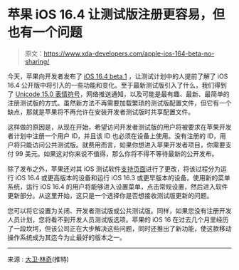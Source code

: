 # 苹果 iOS 16.4 让测试版注册更容易，但也有一个问题

> 原文：<https://www.xda-developers.com/apple-ios-164-beta-no-sharing/>

今天，苹果向开发者发布了 [iOS 16.4 beta 1](https://www.xda-developers.com/ios-16-4-beta-1/) ，让测试计划中的人提前了解了 iOS 16.4 公开版中将引入的一些功能和变化。至于最新测试版引入了什么，我们得到了 [Unicode 15.0 表情符号](https://www.xda-developers.com/new-emoji-unicode-15/)，网络推送通知，以及可能是最有趣、最新、最简单的注册测试版的方式。虽然新方法不再需要加载繁琐的测试版配置文件，但它有一个缺点，那就是苹果将不再允许在安装开发者测试版时共享配置文件。

这样做的原因是，从现在开始，希望访问开发者测试版的用户将被要求在苹果开发者计划中注册一个用户 ID，并且该 ID 也必须在设备上使用。没有注册的 ID，用户将只能访问公共测试版。就费用而言，如果你想进入苹果开发者项目，你需要支付 99 美元。如果这对你来说不值得，那么你将不得不等待最新的公开发布。

除了发布之外，苹果还对其 iOS 测试软件[支持页面](https://developer.apple.com/support/install-beta/)进行了更改，将该过程分为运行 iOS 16.4 或更高版本的设备和运行 iOS 16.3 或更早版本的设备。使用新的菜单系统，运行 iOS 16.4 的用户将能够进入设置菜单，点击常规设置，然后进入软件更新部分。从这里开始，这只是一个选择你是否想接收测试版更新的问题。

您可以将它设置为关闭、开发者测试版或公共测试版。同样，如果您没有注册开发人员计划，您将看不到开发人员测试版选项。苹果的 iOS 16 在过去几个月里经历了一段坎坷，但该公司正在大步解决这些问题，同时还推出了新功能，使这款移动操作系统成为其迄今为止最好的版本之一。

* * *

来源 : [大卫·林奇](https://twitter.com/davidlynchyt/status/1626289054194040835/photo/1)(推特)